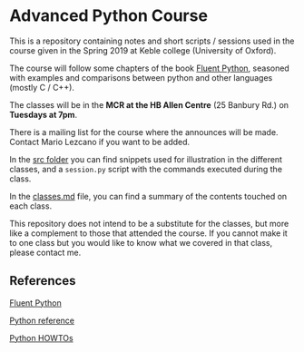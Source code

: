 # Advanced Python Course
This is a repository containing notes and short scripts / sessions used in the course given in the Spring 2019 at Keble college (University of Oxford).

The course will follow some chapters of the book [Fluent Python][1], seasoned with examples and comparisons between python and other languages (mostly C / C++).

The classes will be in the **MCR at the HB Allen Centre** (25 Banbury Rd.) on **Tuesdays at 7pm**.

There is a mailing list for the course where the announces will be made. Contact Mario Lezcano if you want to be added.

In the [src folder](src/) you can find snippets used for illustration in the different classes, and a `session.py` script with the commands executed during the class.

In the [classes.md](classes.md) file, you can find a summary of the contents touched on each class.

This repository does not intend to be a substitute for the classes, but more like a complement to those that attended the course. If you cannot make it to one class but you would like to know what we covered in that class, please contact me.

## References
[Fluent Python][1]

[Python reference](https://docs.python.org/3/reference/)

[Python HOWTOs](https://docs.python.org/3/howto/index.html)

[1]:http://solo.bodleian.ox.ac.uk/primo_library/libweb/action/display.do?tabs=detailsTab&ct=display&fn=search&doc=oxfaleph021456229&indx=2&recIds=oxfaleph021456229&recIdxs=1&elementId=1&renderMode=poppedOut&displayMode=full&frbrVersion=&frbg=&vl(254947567UI0)=any&&dscnt=0&vl(1UIStartWith0)=contains&scp.scps=scope%3A%28OX%29&tb=t&vid=OXVU1&mode=Basic&vl(516065169UI1)=all_items&srt=rank&tab=local&dum=true&vl(freeText0)=fluent%20python&dstmp=1554159383961

